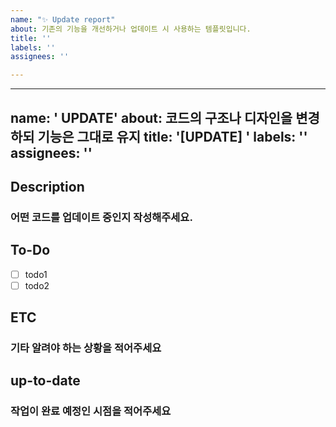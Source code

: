```yaml
---
name: "✨ Update report"
about: 기존의 기능을 개선하거나 업데이트 시 사용하는 템플릿입니다.
title: ''
labels: ''
assignees: ''

---
```


---
name: ' UPDATE'
about: 코드의 구조나 디자인을 변경하되 기능은 그대로 유지
title: '[UPDATE] '
labels: ''
assignees: ''
---
## Description
### 어떤 코드를 업데이트 중인지 작성해주세요.
## To-Do
-   [ ] todo1
-   [ ] todo2
## ETC
### 기타 알려야 하는 상황을 적어주세요
## up-to-date
### 작업이 완료 예정인 시점을 적어주세요
